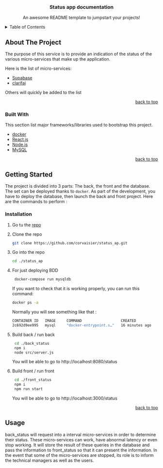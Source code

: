 <div id="top"></div>

<!-- PROJECT status  -->
<br />
<div align="center">

  <h3 align="center">Status app documentation</h3>

  <p align="center">
    An awesome README template to jumpstart your projects!
  </p>
</div>

<!-- TABLE OF CONTENTS -->
<details>
  <summary>Table of Contents</summary>
  <ol>
    <li>
      <a href="#about-the-project">About The Project</a>
      <ul>
        <li><a href="#built-with">Built With</a></li>
      </ul>
    </li>
    <li>
      <a href="#getting-started">Getting Started</a>
      <ul>
        <li><a href="#prerequisites">Prerequisites</a></li>
        <li><a href="#installation">Installation</a></li>
      </ul>
    </li>
    <li><a href="#usage">Usage</a></li>
  </ol>
</details>

<!-- ABOUT THE PROJECT -->

## About The Project

The purpose of this service is to provide an indication of the status of the various micro-services that make up the application.

Here is the list of micro-services:

- [Supabase](https://supabase.io/)
- [clarifai](https://www.clarifai.com/)

Others will quickly be added to the list

<p align="right"><a href="#top">back to top</a></p>

### Built With

This section list major frameworks/libraries used to bootstrap this project.

- [docker](https://www.docker.com/)
- [React.js](https://reactjs.org/)
- [Node.js](https://nodejs.org/)
- [MySQL](https://www.mysql.com/)

<p align="right"><a href="#top">back to top</a></p>

<!-- GETTING STARTED -->

## Getting Started

The project is divided into 3 parts: The back, the front and the database.
The set can be deployed thanks to `docker`.
As part of the development, you have to deploy the database, then launch the back and front project.
Here are the commands to perform :

### Installation

1. Go tu the [repo](https://github.com/corvaisier/status_ap)

2. Clone the repo
   ```sh
   git clone https://github.com/corvaisier/status_ap.git
   ```

3. Go into the repo
   ```sh
   cd ./status_ap
   ```

4. For just deploying BDD
   ```sh
    docker-compose run mysqldb
   ```
   If you want to check that it is working properly, you can run this command:
   ```sh
   docker ps -a
   ```
   Normally you will see something like that : 
   ```sh
   CONTAINER ID   IMAGE     COMMAND                  CREATED          STATUS          PORTS                 NAMES
   2c692d9ee995   mysql     "docker-entrypoint.s…"   16 minutes ago   Up 1 minutes   3306/tcp, 33060/tcp   status_app_mysqldb_run_73cc1b047946
   ```

5. Build back / run back
   ```sh
    cd ./back_status
    npm i
    node src/server.js
   ```
   You will be able to go to http://localhost:8080/status

6. Build front / run front
   ```sh
    cd ./front_status
    npm i
    npm run start
   ```

   You will be able to go to http://localhost:3000/status

   <p align="right"><a href="#top">back to top</a></p>

<!-- USAGE EXAMPLES -->

## Usage

back_status will request into a interval micro-services in order to determine their status. 
These micro-services can work, have abnormal latency or even stop working.
It will store the result of these queries in the database and pass the information to front_status so that it can present the information.
In the event that some of the micro-services are stopped, its role is to inform the technical managers as well as the users.

